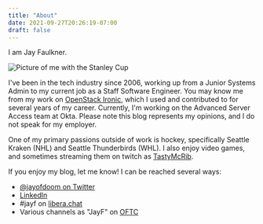 ```yaml
---
title: "About"
date: 2021-09-27T20:26:19-07:00
draft: false
---
```

I am Jay Faulkner.

![Picture of me with the Stanley Cup](/images/jay-with-cup.jpg)

I've been in the tech industry since 2006, working up from a Junior Systems Admin to my current job as a Staff Software
Engineer. You may know me from my work on [OpenStack Ironic](http://ironicbaremetal.org/), which I used and contributed
to for several years of my career. Currently, I'm working on the Advanced Server Access team at Okta. Please note this
blog represents my opinions, and I do not speak for my employer.

One of my primary passions outside of work is hockey, specifically Seattle Kraken (NHL) and Seattle Thunderbirds (WHL).
I also enjoy video games, and sometimes streaming them on twitch as [TastyMcRib](https://twitch.tv/tastymcrib).

If you enjoy my blog, let me know! I can be reached several ways:
  - [@jayofdoom on Twitter](https://twitter.com/jayofdoom)
  - [LinkedIn](https://www.linkedin.com/in/jayfaulkner/)
  - #jayf on [libera.chat](https://libera.chat)
  - Various channels as "JayF" on [OFTC](https://www.oftc.net)

